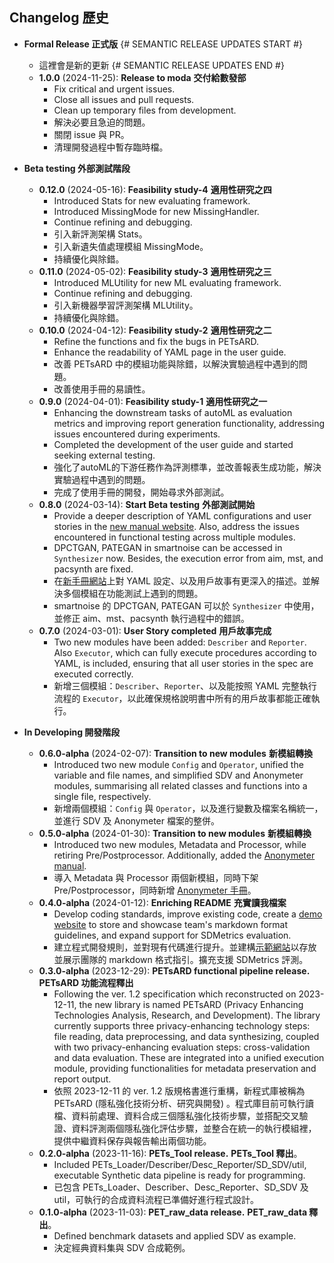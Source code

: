 ## Changelog 歷史

- **Formal Release 正式版**
{# SEMANTIC RELEASE UPDATES START #}
  - 這裡會是新的更新
{# SEMANTIC RELEASE UPDATES END #}
  - **1.0.0** (2024-11-25): **Release to moda** **交付給數發部**
    - Fix critical and urgent issues.
    - Close all issues and pull requests.
    - Clean up temporary files from development.
    - 解決必要且急迫的問題。
    - 關閉 issue 與 PR。
    - 清理開發過程中暫存臨時檔。

- **Beta testing 外部測試階段**
  - **0.12.0** (2024-05-16): **Feasibility study-4** **適用性研究之四**
    - Introduced Stats for new evaluating framework.
    - Introduced MissingMode for new MissingHandler.
    - Continue refining and debugging.
    - 引入新評測架構 Stats。
    - 引入新遺失值處理模組 MissingMode。
    - 持續優化與除錯。
  - **0.11.0** (2024-05-02): **Feasibility study-3** **適用性研究之三**
    - Introduced MLUtility for new ML evaluating framework.
    - Continue refining and debugging.
    - 引入新機器學習評測架構 MLUtility。
    - 持續優化與除錯。
  - **0.10.0** (2024-04-12): **Feasibility study-2** **適用性研究之二**
    - Refine the functions and fix the bugs in PETsARD.
    - Enhance the readability of YAML page in the user guide.
    - 改善 PETsARD 中的模組功能與除錯，以解決實驗過程中遇到的問題。
    - 改善使用手冊的易讀性。
  - **0.9.0** (2024-04-01): **Feasibility study-1** **適用性研究之一**
    - Enhancing the downstream tasks of autoML as evaluation metrics and improving report generation functionality, addressing issues encountered during experiments.
    - Completed the development of the user guide and started seeking external testing.
    - 強化了autoML的下游任務作為評測標準，並改善報表生成功能，解決實驗過程中遇到的問題。
    - 完成了使用手冊的開發，開始尋求外部測試。
  - **0.8.0** (2024-03-14): **Start Beta testing** **外部測試開始**
    - Provide a deeper description of YAML configurations and user stories in the [new manual website](https://nics-tw.github.io/PETsARD/). Also, address the issues encountered in functional testing across multiple modules.
    - DPCTGAN, PATEGAN in smartnoise can be accessed in `Synthesizer` now. Besides, the execution error from aim, mst, and pacsynth are fixed.
    - 在[新手冊網站](https://nics-tw.github.io/PETsARD/)上對 YAML 設定、以及用戶故事有更深入的描述。並解決多個模組在功能測試上遇到的問題。
    - smartnoise 的 DPCTGAN, PATEGAN 可以於 `Synthesizer` 中使用，並修正 aim、mst、pacsynth 執行過程中的錯誤。
  - **0.7.0** (2024-03-01): **User Story completed** **用戶故事完成**
    - Two new modules have been added: `Describer` and `Reporter`. Also `Executor`, which can fully execute procedures according to YAML, is included, ensuring that all user stories in the spec are executed correctly.
    - 新增三個模組：`Describer`、`Reporter`、以及能按照 YAML 完整執行流程的 `Executor`，以此確保規格說明書中所有的用戶故事都能正確執行。
- **In Developing 開發階段**
  - **0.6.0-alpha** (2024-02-07): **Transition to new modules** **新模組轉換**
    - Introduced two new module `Config` and `Operator`, unified the variable and file names, and simplified SDV and Anonymeter modules, summarising all related classes and functions into a single file, respectively.
    - 新增兩個模組：`Config` 與 `Operator`，以及進行變數及檔案名稱統一，並進行 SDV 及 Anonymeter 檔案的整併。
  - **0.5.0-alpha** (2024-01-30): **Transition to new modules** **新模組轉換**
    - Introduced two new modules, Metadata and Processor, while retiring Pre/Postprocessor. Additionally, added the [Anonymeter manual](https://nics-tw.github.io/PETsARD//Evaluator-Anonymeter.html).
    - 導入 Metadata 與 Processor 兩個新模組，同時下架 Pre/Postprocessor，同時新增 [Anonymeter 手冊](https://matheme-justyn.github.io/PETsARD-Gitbook/Evaluator-Anonymeter.html)。
  - **0.4.0-alpha** (2024-01-12): **Enriching README** **充實讀我檔案**
    - Develop coding standards, improve existing code, create a [demo website](https://matheme-justyn.github.io/PETsARD-Gitbook/) to store and showcase team's markdown format guidelines, and expand support for SDMetrics evaluation.
    - 建立程式開發規則，並對現有代碼進行提升。並建構[示範網站](https://matheme-justyn.github.io/PETsARD-Gitbook/)以存放並展示團隊的 markdown 格式指引。擴充支援 SDMetrics 評測。
  - **0.3.0-alpha** (2023-12-29): **PETsARD functional pipeline release.** **PETsARD 功能流程釋出**
    - Following the ver. 1.2 specification which reconstructed on 2023-12-11, the new library is named PETsARD (Privacy Enhancing Technologies Analysis, Research, and Development). The library currently supports three privacy-enhancing technology steps: file reading, data preprocessing, and data synthesizing, coupled with two privacy-enhancing evaluation steps: cross-validation and data evaluation. These are integrated into a unified execution module, providing functionalities for metadata preservation and report output.
    - 依照 2023-12-11 的 ver. 1.2 版規格書進行重構，新程式庫被稱為 PETsARD (隱私強化技術分析、研究與開發) 。程式庫目前可執行讀檔、資料前處理、資料合成三個隱私強化技術步驟，並搭配交叉驗證、資料評測兩個隱私強化評估步驟，並整合在統一的執行模組裡，提供中繼資料保存與報告輸出兩個功能。
  - **0.2.0-alpha** (2023-11-16): **PETs_Tool release.** **PETs_Tool 釋出**。
    - Included PETs_Loader/Describer/Desc_Reporter/SD_SDV/util, executable Synthetic data pipeline is ready for programming.
    - 已包含 PETs_Loader、Describer、Desc_Reporter、SD_SDV 及 util，可執行的合成資料流程已準備好進行程式設計。
  - **0.1.0-alpha** (2023-11-03): **PET_raw_data release.** **PET_raw_data 釋出**。
    - Defined benchmark datasets and applied SDV as example.
    - 決定經典資料集與 SDV 合成範例。
